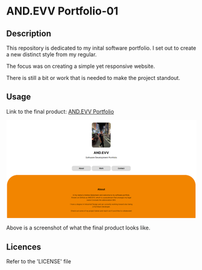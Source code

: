 # AND.EVV Portfolio-01

## Description

This repository is dedicated to my inital software portfolio. I set out to create a new distinct style from my regular. 

The focus was on creating a simple yet responsive website. 

There is still a bit or work that is needed to make the project standout. 

## Usage

Link to the final product: [AND.EVV Portfolio](https://andrew60199.github.io/portfolio-01/)

![alt text](./Assets/Images/ANDEVV-PORTFOLIO-PREVIEW.PNG)

Above is a screenshot of what the final product looks like.

## Licences

Refer to the 'LICENSE' file 
